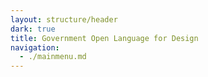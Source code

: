```yaml
---
layout: structure/header
dark: true
title: Government Open Language for Design
navigation:
  - ./mainmenu.md
---
```

